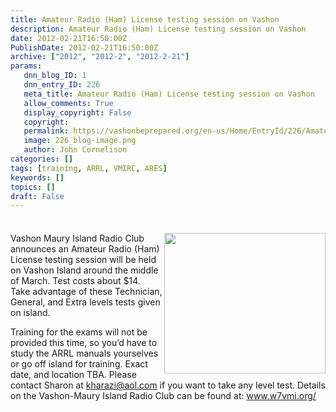 ```yaml
---
title: Amateur Radio (Ham) License testing session on Vashon
description: Amateur Radio (Ham) License testing session on Vashon
date: 2012-02-21T16:50:00Z
PublishDate: 2012-02-21T16:50:00Z
archive: ["2012", "2012-2", "2012-2-21"]
params:
   dnn_blog_ID: 1
   dnn_entry_ID: 226
   meta_title: Amateur Radio (Ham) License testing session on Vashon
   allow_comments: True
   display_copyright: False
   copyright: 
   permalink: https://vashonbeprepared.org/en-us/Home/EntryId/226/Amateur-Radio-Ham-License-testing-session-on-Vashon
   image: 226_blog-image.png
   author: John Cornelison
categories: []
tags: [training, ARRL, VMIRC, ARES]
keywords: []
topics: []
draft: False
---
```


<div class="wlWriterHeaderFooter" style="padding-bottom: 4px; margin: 0px; padding-left: 0px; padding-right: 0px; float: none; padding-top: 4px;"> </div>
<p><img alt="" width="258" height="225" align="right" style="display: inline; float: right;" src="http://www.w7vmi.org/images/W7VMI%20ID%20Logo.JPG" />Vashon Maury Island Radio Club announces an Amateur Radio (Ham) License testing session will be held on Vashon Island around the middle of March. Test costs about $14. Take advantage of these Technician, General, and Extra levels tests given on island. </p>
<p>Training for the exams will not be provided this time, so you&rsquo;d have to study the ARRL manuals yourselves or go off island for training. Exact date, and location TBA. Please contact Sharon at <a href="mailto:kharazi%40aol.com">kharazi@aol.com</a> if you want to take any level test. Details on the Vashon-Maury Island Radio Club can be found at: <a href="http://www.w7vmi.org/" title="http://w7vmi.org/">www.w7vmi.org/</a></p>
